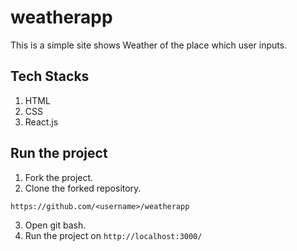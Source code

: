 # weatherapp
This is a simple site shows Weather of the place which user inputs. 
## Tech Stacks
1. HTML
2. CSS
3. React.js
## Run the project
1. Fork the project.
2. Clone the forked repository.
```git clone 
https://github.com/<username>/weatherapp 
```
3. Open git bash.
4. Run the project on ```http://localhost:3000/```
